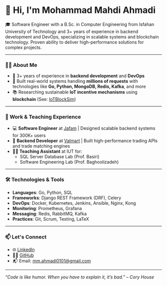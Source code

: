 # 👋 Hi, I'm Mohammad Mahdi Ahmadi

🎓 Software Engineer with a B.Sc. in Computer Engineering from Isfahan University of Technology and 3+ years of experience in backend development and DevOps, specializing in scalable systems and blockchain technology. Proven ability to deliver high-performance solutions for complex projects.

---

### 👨‍💻 About Me

- 🔧 3+ years of experience in **backend development** and **DevOps**
- 📡 Built real-world systems handling **millions of requests** with technologies like **Go, Python, MongoDB, Redis, Kafka**, and more
- 📚 Researching sustainable **IoT incentive mechanisms** using **blockchain** (See: [IoTBlockSim](https://github.com/MohammadmahdiAhmadi/IoTBlockSim))

---

### 💼 Work & Teaching Experience

- 💻 **Software Engineer** at [Jafam](https://jafamhis.com) | Designed scalable backend systems for 300K+ users
- 🔄 **Backend Developer** at [Valmart](https://valmart.net) | Built high-performance trading APIs and trade matching engines
- 🧑‍🏫 **Teaching Assistant** at IUT for:
  - SQL Server Database Lab (Prof. Basiri)
  - Software Engineering Lab (Prof. Baghoolizadeh)

---

### 🛠️ Technologies & Tools

- **Languages**: Go, Python, SQL
- **Frameworks**: Django REST Framework (DRF), Celery
- **DevOps**: Docker, Kubernetes, Jenkins, Ansible, Nginx, Kong
- **Monitoring**: Prometheus, Grafana
- **Messaging**: Redis, RabbitMQ, Kafka
- **Practices**: Git, Scrum, Testing, LaTeX

---

### 📫 Let's Connect

- 🌐 [LinkedIn](https://linkedin.com/in/mohammadmahdi-ahmadi)  
- 🧑‍💻 [GitHub](https://github.com/MohammadmahdiAhmadi)  
- 📬 Email: mm.ahmadi0101@gmail.com  

---

_“Code is like humor. When you have to explain it, it’s bad.” – Cory House_

